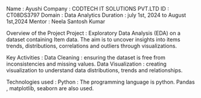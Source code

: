 Name : Ayushi
Company : CODTECH IT SOLUTIONS PVT.LTD
ID : CT08DS3797
Domain : Data Analytics
Duration : july 1st, 2024 to August 1st,2024
Mentor : Neela Santosh Kumar

Overview of the Project
Project : Exploratory Data Analysis (EDA) on a dataset containing Item data. The aim is to uncover insights into items trends, distributions, correlations and outliers through visualizations.

Key Activities :
Data Cleaning : ensuring the dataset is free from inconsistencies and missing values.
Data Visualization : creating visualization to understand data distributions, trends and relationships.

Technologies used :
Python : The programming language is python.
Pandas , matplotlib, seaborn are also used.
